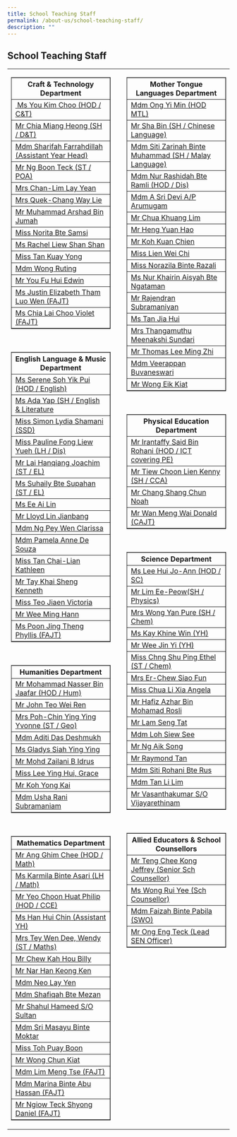 ```yaml
---
title: School Teaching Staff
permalink: /about-us/school-teaching-staff/
description: ""
---
```

## School Teaching Staff

<table width="100%">
<tbody>
   <tr>
   <td width="48%" valign="top">
   <table width="100%" border="1">
      <tbody>
      <tr><th>Craft &amp; Technology Department</th></tr>
      <tr><td><a href="mailto:you_kim_choo@schools.gov.sg" target="">&nbsp;Ms You Kim Choo (HOD / C&amp;T)</a></td></tr>
      <tr><td><a href="mailto:chia_miang_heong@schools.gov.sg" target="">Mr Chia Miang Heong (SH / D&amp;T)</a></td></tr>
      <tr><td><a href="mailto:sharifah_farrahdillah_s_a@schools.gov.sg" target="">Mdm Sharifah Farrahdillah  (Assistant Year Head)</a></td></tr>
      <tr><td><a href="mailto:ng_boon_teck@schools.gov.sg" target="">Mr Ng Boon Teck (ST / POA)</a></td></tr>
      <tr><td><a href="mailto:lim_lay_yean@schools.gov.sg" target="">Mrs Chan-Lim Lay Yean</a></td></tr>
      <tr><td><a href="mailto:chang_way_lie@schools.gov.sg" target="">Mrs Quek-Chang Way Lie</a></td></tr>
      <tr><td><a href="mailto:muhammad_arshad_jumah@schools.gov.sg" target="">Mr Muhammad Arshad Bin Jumah</a></td></tr>
      <tr><td><a href="mailto:norita_samsi@schools.gov.sg" target="">Miss Norita Bte Samsi</a></td></tr>
      <tr><td><a href="mailto:liew_shan_shan@schools.gov.sg" target="">Ms Rachel Liew Shan Shan</a></td></tr>
      <tr><td><a href="mailto:tan_kuay_yong@schools.gov.sg" target="">Miss Tan Kuay Yong</a></td></tr>
      <tr><td><a href="mailto:wong_ruting@schools.gov.sg" target="">Mdm Wong Ruting</a></td></tr>
      <tr><td><a href="mailto:you_fu_hui@schools.gov.sg" target="">Mr You Fu Hui Edwin</a></td></tr>
      <tr><td><a href="mailto:justine_elizabeth_tham_luo@schools.gov.sg" target="">Ms Justin Elizabeth Tham Luo Wen (FAJT)</a></td></tr>
      <tr><td><a href="mailto:chia_lai_choo_violet@schools.gov.sg" target="">Ms Chia Lai Choo Violet (FAJT)</a></td></tr>
      </tbody>
   </table><br>
   <table width="100%" border="1">
      <tbody>
      <tr><th>English Language &amp; Music Department</th></tr>
      <tr><td><a href="mailto:soh_yik_pui@schools.gov.sg" target="">Ms Serene Soh Yik Pui (HOD / English)</a></td></tr>
      <tr><td><a href="mailto:ada_yap@schools.gov.sg" target="">Ms Ada Yap (SH / English &amp; Literature</a></td></tr>
      <tr><td><a href="mailto:simon_lydia_shamani@schools.gov.sg" target="">Miss Simon Lydia Shamani (SSD)</a></td></tr>
      <tr><td><a href="mailto:pauline_fong_liew_yueh@schools.gov.sg" target="">Miss Pauline Fong Liew Yueh (LH / Dis)</a></td></tr>
      <tr><td><a href="mailto:lai_hanqiang_joachim@schools.gov.sg" target="">Mr Lai Hanqiang Joachim (ST / EL)</a></td></tr>
      <tr><td><a href="mailto:suhaily_supahan@schools.gov.sg" target="">Ms Suhaily Bte Supahan (ST / EL)</a></td></tr>
      <tr><td><a href="mailto:ee_ai_lin@schools.gov.sg" target="">Ms Ee Ai Lin</a></td></tr>
      <tr><td><a href="mailto:lloyd_lin_jianbang@schools.gov.sg" target="">Mr Lloyd Lin Jianbang</a></td></tr>
      <tr><td><a href="mailto:clarissa_ng_pey_wen@schools.gov.sg" target="">Mdm Ng Pey Wen Clarissa</a></td></tr>
      <tr><td><a href="mailto:pamela_anne_de_souza@schools.gov.sg" target="">Mdm Pamela Anne De Souza</a></td></tr>
      <tr><td><a href="mailto:tan_chai-lian_kathleen@schools.gov.sg" target="">Miss Tan Chai-Lian Kathleen</a></td></tr>
      <tr><td><a href="mailto:tay_khai_sheng_kenneth@schools.gov.sg" target="">Mr Tay Khai Sheng Kenneth</a></td></tr>
      <tr><td><a href="mailto:teo_jiaen@schools.gov.sg" target="">Miss Teo Jiaen Victoria</a></td></tr>
      <tr><td><a href="mailto:wee_ming_hann@schools.gov.sg" target="">Mr Wee Ming Hann</a></td></tr>
      <tr><td><a href="mailto:poon_jing_theng@schools.gov.sg" target="">Ms Poon Jing Theng Phyllis (FAJT)</a></td></tr>
      </tbody>
   </table><br>
   <table width="100%" border="1">
      <tbody>
      <tr><th>Humanities Department</th></tr>
      <tr><td><a href="mailto:mohammad_nasser_jaafar@schools.gov.sg" target="">Mr Mohammad Nasser Bin Jaafar (HOD / Hum)</a></td></tr>
      <tr><td><a href="mailto:john_teo_wei_ren@schools.gov.sg" target="">Mr John Teo Wei Ren</a></td></tr>
      <tr><td><a href="mailto:chin_ying_ying@schools.gov.sg" target="">Mrs Poh-Chin Ying Ying Yvonne (ST / Geo)</a></td></tr>
      <tr><td><a href="mailto:aditi_das_deshmukh@schools.gov.sg" target="">Mdm Aditi Das Deshmukh</a></td></tr>
      <tr><td><a href="mailto:gladys_siah_ying_ying@schools.gov.sg" target="">Ms Gladys Siah Ying Ying</a></td></tr>
      <tr><td><a href="mailto:mohd_zailani_b_idrus@schools.gov.sg" target="">Mr Mohd Zailani B Idrus</a></td></tr>
      <tr><td><a href="mailto:lee_ying_hui_grace@schools.gov.sg" target="">Miss Lee Ying Hui, Grace</a></td></tr>
      <tr><td><a href="mailto:koh_yong_kai@schools.gov.sg" target="">Mr Koh Yong Kai</a></td></tr>
      <tr><td><a href="mailto:usha_rani_subramaniam@schools.gov.sg" target="">Mdm Usha Rani Subramaniam</a></td></tr>
      </tbody>
   </table><br>
   <table width="100%" border="1">
      <tbody>
      <tr><th>Mathematics Department</th></tr>
      <tr><td><a href="mailto:ang_ghim_chee@schools.gov.sg" target="">Mr Ang Ghim Chee (HOD / Math)</a></td></tr>
      <tr><td><a href="mailto:karmila_asari@schools.gov.sg" target="">Ms Karmila Binte Asari&nbsp;(LH / Math)</a></td></tr>
      <tr><td><a href="mailto:yeo_choon_huat@schools.gov.sg" target="">Mr Yeo Choon Huat Philip (HOD / CCE)</a></td></tr>
      <tr><td><a href="mailto:han_hui_chin@schools.gov.sg" target="">Ms Han Hui Chin (Assistant YH)</a></td></tr>
      <tr><td><a href="mailto:tan_wen_dee_wendy@schools.gov.sg" target="">Mrs Tey Wen Dee, Wendy (ST / Maths)</a></td></tr>
      <tr><td><a href="mailto:chew_kah_hou@schools.gov.sg" target="">Mr Chew Kah Hou Billy</a></td></tr>
      <tr><td><a href="mailto:nar_han_keong@schools.gov.sg" target="">Mr Nar Han Keong Ken</a></td></tr>
      <tr><td><a href="mailto:neo_lay_yen@schools.gov.sg" target="">Mdm Neo Lay Yen</a></td></tr>
      <tr><td><a href="mailto:shafiqah_mezan@schools.gov.sg" target="">Mdm Shafiqah Bte Mezan</a></td></tr>
      <tr><td><a href="mailto:shahul_hameed_sultan@schools.gov.sg" target="">Mr Shahul Hameed S/O Sultan</a></td></tr>
      <tr><td><a href="mailto:sri_masayu_moktar@schools.gov.sg" target="">Mdm Sri Masayu Binte Moktar</a></td></tr>
      <tr><td><a href="mailto:toh_puay_boon@schools.gov.sg" target="">Miss Toh Puay Boon</a></td></tr>
      <tr><td><a href="mailto:wong_chun_kiat@schools.gov.sg" target="">Mr Wong Chun Kiat</a></td></tr>
      <tr><td><a href="mailto:lim_meng_tse@schools.gov.sg" target="">Mdm Lim Meng Tse (FAJT)</a></td></tr>
      <tr><td><a href="mailto:marina_abu_hassan@schools.gov.sg" target="">Mdm Marina Binte Abu Hassan (FAJT)</a></td></tr>
      <tr><td><a href="mailto:ngiow_teck_shyong@schools.gov.sg" target="">Mr Ngiow Teck Shyong Daniel (FAJT)</a></td></tr>
      </tbody>
   </table>
   </td>
   <td width="4%"></td>
   <td width="48%" valign="top">
   <table width="100%" border="1">
      <tbody>
      <tr><th>Mother Tongue Languages Department</th></tr>
      <tr><td><a href="mailto:ong_yi_min@schools.gov.sg" target="">Mdm Ong Yi Min (HOD MTL)</a></td></tr>
      <tr><td><a href="mailto:sha_bin@schools.gov.sg" target="">Mr Sha Bin&nbsp;(SH / Chinese Language)</a></td></tr>
      <tr><td><a href="mailto:siti_zarinah_muhammad@schools.gov.sg" target="">Mdm Siti Zarinah Binte Muhammad (SH / Malay Language)</a></td></tr>
      <tr><td><a href="mailto:nur_rashidah_ramli@schools.gov.sg" target="">Mdm Nur Rashidah Bte Ramli (HOD / Dis)</a></td></tr>
      <tr><td><a href="mailto:a_sri_devi_arumugam@schools.gov.sg" target="">Mdm A Sri Devi A/P Arumugam</a></td></tr>
      <tr><td><a href="mailto:chua_khuang_lim@schools.gov.sg" target="">Mr Chua Khuang Lim</a></td></tr>
      <tr><td><a href="mailto:heng_yuan_hao@schools.gov.sg" target="">Mr Heng Yuan Hao</a></td></tr>
      <tr><td><a href="mailto:koh_kuan_chien@schools.gov.sg" target="">Mr Koh Kuan Chien</a></td></tr>
      <tr><td><a href="mailto:lien_wei_chi@schools.gov.sg" target="">Miss Lien Wei Chi</a></td></tr>
      <tr><td><a href="mailto:norazila_razali@schools.gov.sg" target="">Miss Norazila Binte Razali</a></td></tr>
      <tr><td><a href="mailto:nur_khairin_aisyah_ngataman@schools.gov.sg" target="">Ms Nur Khairin Aisyah Bte Ngataman</a></td></tr>
      <tr><td><a href="mailto:rajendran_subramaniyan@schools.gov.sg" target="">Mr Rajendran Subramaniyan</a></td></tr>
      <tr><td><a href="mailto:tan_jia_hui_b@schools.gov.sg" target="">Ms Tan Jia Hui</a></td></tr>
      <tr><td><a href="mailto:meenakshi_sundari@schools.gov.sg" target="">Mrs Thangamuthu Meenakshi Sundari</a></td></tr>
      <tr><td><a href="mailto:thomas_lee_ming_zhi_a@schools.gov.sg" target="">Mr Thomas Lee Ming Zhi</a></td></tr>
      <tr><td><a href="mailto:veerappan_buvaneswari@schools.gov.sg" target="">Mdm Veerappan Buvaneswari</a></td></tr>
      <tr><td><a href="mailto:wong_eik_kiat@schools.gov.sg" target="">Mr Wong Eik Kiat</a></td></tr>
      </tbody>
   </table><br>
   <table width="100%" border="1">
      <tbody>
      <tr><th>Physical Education Department</th></tr>
      <tr><td><a href="mailto:irantaffy_said_b_rohani@schools.gov.sg" target="">Mr Irantaffy Said Bin Rohani (HOD / ICT covering PE)</a></td></tr>
      <tr><td><a href="mailto:tiew_choon_lien@schools.gov.sg" target="">Mr Tiew Choon Lien Kenny (SH / CCA)</a></td></tr>
      <tr><td><a href="mailto:chang_shang_chun_noah@schools.gov.sg" target="">Mr Chang Shang Chun Noah</a></td></tr>
      <tr><td><a href="mailto:wan_meng_wai_donald@schools.gov.sg" target="">Mr Wan Meng Wai Donald (CAJT)</a></td></tr>
      </tbody>
   </table><br>
   <table width="100%" border="1">
      <tbody>
      <tr><th>Science Department</th></tr>
      <tr><td><a href="mailto:lee_hui@schools.gov.sg" target="">Ms Lee Hui Jo-Ann (HOD / SC)</a></td></tr>
      <tr><td><a href="mailto:lim_ee-peow@schools.gov.sg" target="">Mr Lim Ee-Peow(SH / Physics)</a></td></tr>
      <tr><td><a href="mailto:ang_yan_pure@schools.gov.sg" target="">Mrs Wong Yan Pure (SH / Chem)</a></td></tr>
      <tr><td><a href="mailto:kay_khine_win@schools.gov.sg" target="">Ms Kay Khine Win (YH)</a></td></tr>
      <tr><td><a href="mailto:wee_jin_yi@schools.gov.sg" target="">Mr Wee Jin Yi (YH)</a></td></tr>
      <tr><td><a href="mailto:chng_shu_ping_ethel@schools.gov.sg" target="">Miss Chng Shu Ping Ethel (ST / Chem)</a></td></tr>
      <tr><td><a href="mailto:chew_siao_fun@schools.gov.sg" target="">Mrs Er-Chew Siao Fun</a></td></tr>
      <tr><td><a href="mailto:chua_li_xia_angela@schools.gov.sg" target="">Miss Chua Li Xia Angela</a></td></tr>
      <tr><td><a href="mailto:hafiz_azhar_mohamad_rosli@schools.gov.sg" target="">Mr Hafiz Azhar Bin Mohamad Rosli</a></td></tr>
      <tr><td><a href="mailto:lam_seng_tat@schools.gov.sg" target="">Mr Lam Seng Tat</a></td></tr>
      <tr><td><a href="mailto:loh_siew_see@schools.gov.sg" target="">Mdm Loh Siew See</a></td></tr>
      <tr><td><a href="mailto:ng_aik_song@schools.gov.sg" target="">Mr Ng Aik Song</a></td></tr>
      <tr><td><a href="mailto:raymond_tan_boon_kian@schools.gov.sg" target="">Mr Raymond Tan</a></td></tr>
      <tr><td><a href="mailto:siti_rohani_rus@schools.gov.sg" target="">Mdm Siti Rohani Bte Rus</a></td></tr>
      <tr><td><a href="mailto:tan_li_lim@schools.gov.sg" target="">Mdm Tan Li Lim</a></td></tr>
      <tr><td><a href="mailto:vasanthakumar_vijayarethinam@schools.gov.sg" target="">Mr Vasanthakumar S/O Vijayarethinam </a></td></tr>
      </tbody>
   </table><br>
   <table width="100%" border="1">
      <tbody>
      <tr><th>Allied Educators &amp; School Counsellors</th></tr>
      <tr><td><a href="mailto:teng_chee_kong@schools.gov.sg" target="">Mr Teng Chee Kong Jeffrey (Senior Sch Counsellor)</a></td></tr>
      <tr><td><a href="mailto:wong_rui_yee@schools.gov.sg" target="">Ms Wong Rui Yee (Sch Counsellor)</a></td></tr>
      <tr><td><a href="mailto:faizah_pabila@schools.gov.sg" target="">Mdm Faizah Binte Pabila (SWO)</a></td></tr>
      <tr><td><a href="mailto:ong_eng_teck@schools.gov.sg" target="">Mr Ong Eng Teck (Lead SEN Officer)</a></td></tr>
      </tbody>
   </table>
   </td>
   </tr>
   </tbody>
</table>
